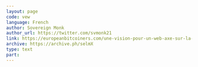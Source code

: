 ```yaml
---
layout: page
code: vew
language: French
author: Sovereign Monk
author_url: https://twitter.com/svmonk21
link: https://europeanbitcoiners.com/une-vision-pour-un-web-axe-sur-la-valeur/
archive: https://archive.ph/selmX
type: text
part: 
---
```

